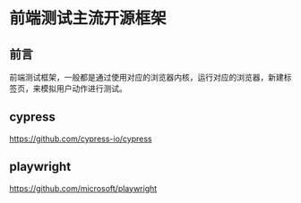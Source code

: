 # 前端测试主流开源框架

## 前言

前端测试框架，一般都是通过使用对应的浏览器内核，运行对应的浏览器，新建标签页，来模拟用户动作进行测试。


## cypress
https://github.com/cypress-io/cypress


## playwright
https://github.com/microsoft/playwright
